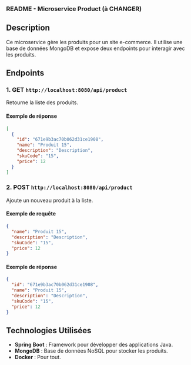 ### README - Microservice Product (à CHANGER)

## Description

Ce microservice gère les produits pour un site e-commerce. Il utilise une base de données MongoDB et expose deux
endpoints pour interagir avec les produits.

## Endpoints

### 1. GET `http://localhost:8080/api/product`

Retourne la liste des produits.

#### Exemple de réponse

```json
[
  {
    "id": "671e9b3ac70b062d31ce1908",
    "name": "Produit 15",
    "description": "Description",
    "skuCode": "15",
    "price": 12
  }
]
```

### 2. POST `http://localhost:8080/api/product`

Ajoute un nouveau produit à la liste.

#### Exemple de requête

```json
{
  "name": "Produit 15",
  "description": "Description",
  "skuCode": "15",
  "price": 12
}
```

#### Exemple de réponse

```json
{
  "id": "671e9b3ac70b062d31ce1908",
  "name": "Produit 15",
  "description": "Description",
  "skuCode": "15",
  "price": 12
}
```

## Technologies Utilisées

- **Spring Boot** : Framework pour développer des applications Java.
- **MongoDB** : Base de données NoSQL pour stocker les produits.
- **Docker** : Pour tout.